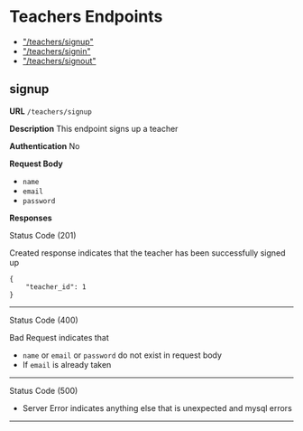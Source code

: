 # Teachers Endpoints

- ["/teachers/signup"](#signup)
- ["/teachers/signin"](#signin)
- ["/teachers/signout"](@signout)

## signup

**URL** `/teachers/signup`

**Description** This endpoint signs up a teacher

**Authentication** No

**Request Body**

- `name`
- `email`
- `password`

**Responses**

Status Code (201)

Created response indicates that the teacher has been successfully signed up

    {
        "teacher_id": 1
    }

---

Status Code (400)

Bad Request indicates that

- `name` or `email` or `password` do not exist in request body
- If `email` is already taken

---

Status Code (500)

- Server Error indicates anything else that is unexpected and mysql errors

---
